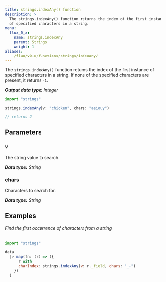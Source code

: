 ```yaml
---
title: strings.indexAny() function
description: >
  The strings.indexAny() function returns the index of the first instance
  of specified characters in a string.
menu:
  flux_0_x:
    name: strings.indexAny
    parent: Strings
    weight: 1
aliases:
  - /flux/v0.x/functions/strings/indexany/
---
```


The `strings.indexAny()` function returns the index of the first instance of specified characters in a string.
If none of the specified characters are present, it returns `-1`.

_**Output data type:** Integer_

```js
import "strings"

strings.indexAny(v: "chicken", chars: "aeiouy")

// returns 2
```

## Parameters

### v
The string value to search.

_**Data type:** String_

### chars
Characters to search for.

_**Data type:** String_

## Examples

###### Find the first occurrence of characters from a string
```js
import "strings"

data
  |> map(fn: (r) => ({
      r with
      charIndex: strings.indexAny(v: r._field, chars: "_-")
    })
  )
```
